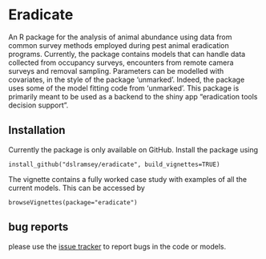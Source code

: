 Eradicate
================

An R package for the analysis of animal abundance using data from common
survey methods employed during pest animal eradication programs.
Currently, the package contains models that can handle data collected
from occupancy surveys, encounters from remote camera surveys and
removal sampling. Parameters can be modelled with covariates, in the
style of the package ‘unmarked’. Indeed, the package uses some of the
model fitting code from ‘unmarked’. This package is primarily meant to
be used as a backend to the shiny app “eradication tools decision
support”.

## Installation

Currently the package is only available on GitHub. Install the package
using

`install_github("dslramsey/eradicate", build_vignettes=TRUE)`

The vignette contains a fully worked case study with examples of all the
current models. This can be accessed by

`browseVignettes(package="eradicate")`

## bug reports

please use the [issue
tracker](https://github.com/dslramsey/eradicate/issues) to report bugs
in the code or models.

